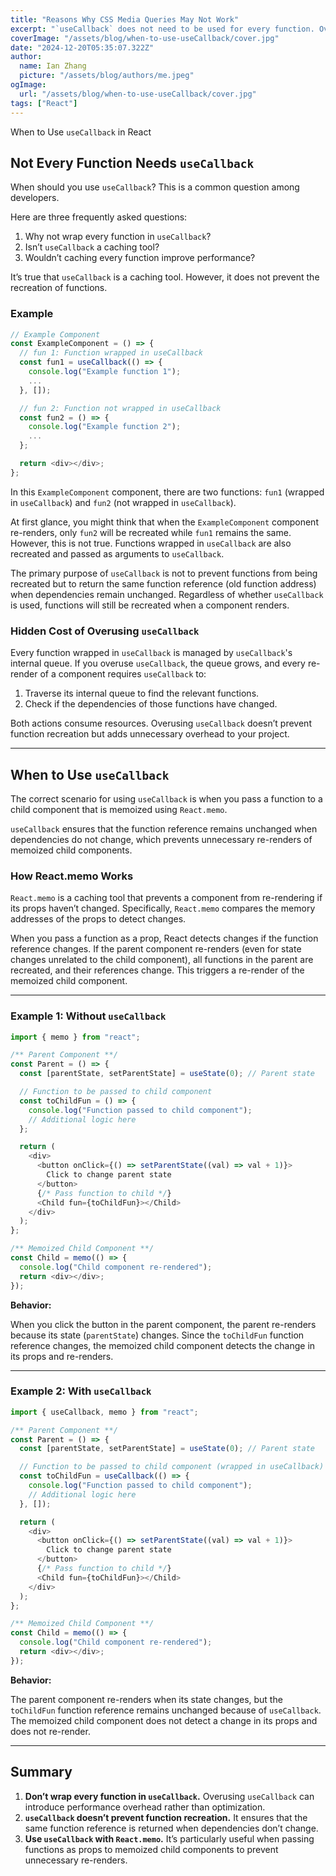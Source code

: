 ```yaml
---
title: "Reasons Why CSS Media Queries May Not Work"
excerpt: "`useCallback` does not need to be used for every function. Overusing it can add unnecessary overhead. Its primary purpose is to return the same function reference when dependencies remain unchanged."
coverImage: "/assets/blog/when-to-use-useCallback/cover.jpg"
date: "2024-12-20T05:35:07.322Z"
author:
  name: Ian Zhang
  picture: "/assets/blog/authors/me.jpeg"
ogImage:
  url: "/assets/blog/when-to-use-useCallback/cover.jpg"
tags: ["React"]
---
```


When to Use `useCallback` in React

## Not Every Function Needs `useCallback`

When should you use `useCallback`? This is a common question among developers.

Here are three frequently asked questions:

1. Why not wrap every function in `useCallback`?
2. Isn’t `useCallback` a caching tool?
3. Wouldn’t caching every function improve performance?

It’s true that `useCallback` is a caching tool. However, it does not prevent the recreation of functions.

### Example

```javascript
// Example Component
const ExampleComponent = () => {
  // fun 1: Function wrapped in useCallback
  const fun1 = useCallback(() => {
    console.log("Example function 1");
    ...
  }, []);

  // fun 2: Function not wrapped in useCallback
  const fun2 = () => {
    console.log("Example function 2");
    ...
  };

  return <div></div>;
};

```

In this `ExampleComponent` component, there are two functions: `fun1` (wrapped in `useCallback`) and `fun2` (not wrapped in `useCallback`).

At first glance, you might think that when the `ExampleComponent` component re-renders, only `fun2` will be recreated while `fun1` remains the same. However, this is not true. Functions wrapped in `useCallback` are also recreated and passed as arguments to `useCallback`.

The primary purpose of `useCallback` is not to prevent functions from being recreated but to return the same function reference (old function address) when dependencies remain unchanged. Regardless of whether `useCallback` is used, functions will still be recreated when a component renders.

### Hidden Cost of Overusing `useCallback`

Every function wrapped in `useCallback` is managed by `useCallback`'s internal queue. If you overuse `useCallback`, the queue grows, and every re-render of a component requires `useCallback` to:

1. Traverse its internal queue to find the relevant functions.
2. Check if the dependencies of those functions have changed.

Both actions consume resources. Overusing `useCallback` doesn’t prevent function recreation but adds unnecessary overhead to your project.

---

## When to Use `useCallback`

The correct scenario for using `useCallback` is when you pass a function to a child component that is memoized using `React.memo`.

`useCallback` ensures that the function reference remains unchanged when dependencies do not change, which prevents unnecessary re-renders of memoized child components.

### How React.memo Works

`React.memo` is a caching tool that prevents a component from re-rendering if its props haven’t changed. Specifically, `React.memo` compares the memory addresses of the props to detect changes.

When you pass a function as a prop, React detects changes if the function reference changes. If the parent component re-renders (even for state changes unrelated to the child component), all functions in the parent are recreated, and their references change. This triggers a re-render of the memoized child component.

---

### Example 1: Without `useCallback`

```JavaScript
import { memo } from "react";

/** Parent Component **/
const Parent = () => {
  const [parentState, setParentState] = useState(0); // Parent state

  // Function to be passed to child component
  const toChildFun = () => {
    console.log("Function passed to child component");
    // Additional logic here
  };

  return (
    <div>
      <button onClick={() => setParentState((val) => val + 1)}>
        Click to change parent state
      </button>
      {/* Pass function to child */}
      <Child fun={toChildFun}></Child>
    </div>
  );
};

/** Memoized Child Component **/
const Child = memo(() => {
  console.log("Child component re-rendered");
  return <div></div>;
});


```

**Behavior:**

When you click the button in the parent component, the parent re-renders because its state (`parentState`) changes. Since the `toChildFun` function reference changes, the memoized child component detects the change in its props and re-renders.

---

### Example 2: With `useCallback`

```JavaScript
import { useCallback, memo } from "react";

/** Parent Component **/
const Parent = () => {
  const [parentState, setParentState] = useState(0); // Parent state

  // Function to be passed to child component (wrapped in useCallback)
  const toChildFun = useCallback(() => {
    console.log("Function passed to child component");
    // Additional logic here
  }, []);

  return (
    <div>
      <button onClick={() => setParentState((val) => val + 1)}>
        Click to change parent state
      </button>
      {/* Pass function to child */}
      <Child fun={toChildFun}></Child>
    </div>
  );
};

/** Memoized Child Component **/
const Child = memo(() => {
  console.log("Child component re-rendered");
  return <div></div>;
});


```

**Behavior:**

The parent component re-renders when its state changes, but the `toChildFun` function reference remains unchanged because of `useCallback`. The memoized child component does not detect a change in its props and does not re-render.

---

## Summary

1. **Don’t wrap every function in `useCallback`.** Overusing `useCallback` can introduce performance overhead rather than optimization.
2. **`useCallback` doesn’t prevent function recreation.** It ensures that the same function reference is returned when dependencies don’t change.
3. **Use `useCallback` with `React.memo`.** It’s particularly useful when passing functions as props to memoized child components to prevent unnecessary re-renders.
